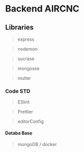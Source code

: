 # Backend AIRCNC



## Libraries
> express

> nodemon

> sucrase

> mongosse

> multer


### Code STD

> ESlint

> Prettier

> editorConfig

#### Databa Base

> mongoDB / docker
